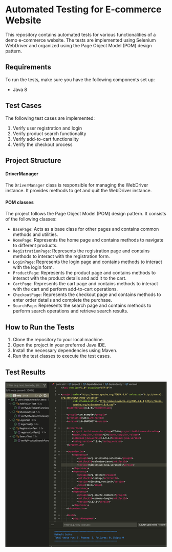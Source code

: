 # Automated Testing for E-commerce Website

This repository contains automated tests for various functionalities of a demo e-commerce website. The tests are implemented using Selenium WebDriver and organized using the Page Object Model (POM) design pattern.

## Requirements

To run the tests, make sure you have the following components set up:

- Java 8

## Test Cases

The following test cases are implemented:

1. Verify user registration and login
2. Verify product search functionality
3. Verify add-to-cart functionality
4. Verify the checkout process

## Project Structure

#### DriverManager
The `DriverManager` class is responsible for managing the WebDriver instance. It provides methods to get and quit the WebDriver instance.

#### POM classes
The project follows the Page Object Model (POM) design pattern. It consists of the following classes:

- `BasePage`: Acts as a base class for other pages and contains common methods and utilities.
- `HomePage`: Represents the home page and contains methods to navigate to different products.
- `RegistrationPage`: Represents the registration page and contains methods to interact with the registration form.
- `LoginPage`: Represents the login page and contains methods to interact with the login form.
- `ProductPage`: Represents the product page and contains methods to interact with the product details and add it to the cart.
- `CartPage`: Represents the cart page and contains methods to interact with the cart and perform add-to-cart operations.
- `CheckoutPage`: Represents the checkout page and contains methods to enter order details and complete the purchase.
- `SearchPage`: Represents the search page and contains methods to perform search operations and retrieve search results.

## How to Run the Tests

1. Clone the repository to your local machine.
2. Open the project in your preferred Java IDE.
3. Install the necessary dependencies using Maven.
4. Run the test classes to execute the test cases.

## Test Results
![vscode tests results](https://github.com/alexkorslg/WEB-Test-Task/blob/main/screenshot.jpg?raw=true)


